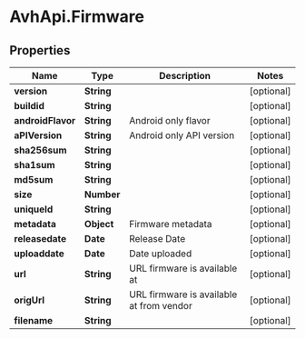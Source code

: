 # AvhApi.Firmware

## Properties

Name | Type | Description | Notes
------------ | ------------- | ------------- | -------------
**version** | **String** |  | [optional] 
**buildid** | **String** |  | [optional] 
**androidFlavor** | **String** | Android only flavor | [optional] 
**aPIVersion** | **String** | Android only API version | [optional] 
**sha256sum** | **String** |  | [optional] 
**sha1sum** | **String** |  | [optional] 
**md5sum** | **String** |  | [optional] 
**size** | **Number** |  | [optional] 
**uniqueId** | **String** |  | [optional] 
**metadata** | **Object** | Firmware metadata | [optional] 
**releasedate** | **Date** | Release Date | [optional] 
**uploaddate** | **Date** | Date uploaded | [optional] 
**url** | **String** | URL firmware is available at | [optional] 
**origUrl** | **String** | URL firmware is available at from vendor | [optional] 
**filename** | **String** |  | [optional] 


